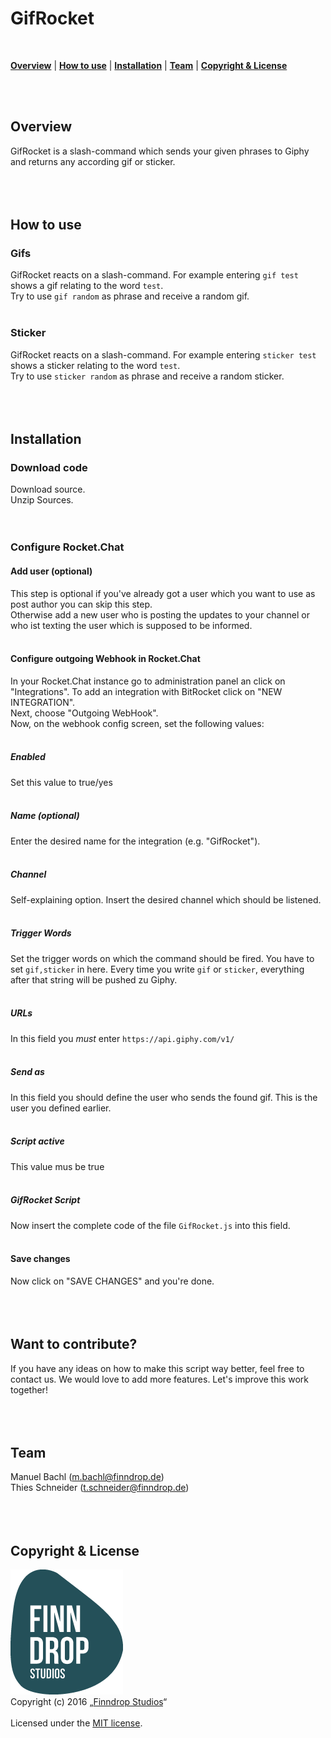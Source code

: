 # GifRocket
<br />
<p>
<b><a href="#overview">Overview</a></b>
|
<b><a href="#usage">How to use</a></b>
|
<b><a href="#installation">Installation</a></b>
|
<b><a href="#team">Team</a></b>
|
<b><a href="#license">Copyright & License</a></b>
</p>
<br /><br />

## Overview <a name="overview"></a>
GifRocket is a slash-command which sends your given phrases to Giphy and returns any according gif or sticker.
<br /><br /><br /><br />

## How to use <a name="usage"></a>

### Gifs
GifRocket reacts on a slash-command. For example entering `gif test` shows a gif relating to the word `test`.<br />
Try to use `gif random` as phrase and receive a random gif.
<br /><br />

### Sticker
GifRocket reacts on a slash-command. For example entering `sticker test` shows a sticker relating to the word `test`.<br />
Try to use `sticker random` as phrase and receive a random sticker.
<br /><br /><br /><br />

## Installation <a name="installation"></a>

### Download code
Download source.<br />
Unzip Sources.
<br /><br /><br />

### Configure Rocket.Chat

#### Add user (optional)
This step is optional if you've already got a user which you want to use as post author you can skip this step.<br />
Otherwise add a new user who is posting the updates to your channel or who ist texting the user which is supposed to be informed.
<br /><br />

#### Configure outgoing Webhook in Rocket.Chat
In your Rocket.Chat instance go to administration panel an click on "Integrations". To add an integration with BitRocket click on "NEW INTEGRATION".<br />
Next, choose "Outgoing WebHook".
<br />
Now, on the webhook config screen, set the following values:
<br /><br />

##### Enabled
Set this value to true/yes
<br /><br />

##### Name (optional)
Enter the desired name for the integration (e.g. "GifRocket").
<br /><br />

##### Channel
Self-explaining option. Insert the desired channel which should be listened.
<br /><br />

##### Trigger Words
Set the trigger words on which the command should be fired. You have to set `gif,sticker` in here. Every time you write `gif` or `sticker`, everything after that string will be pushed zu Giphy.
<br /><br />

##### URLs
In this field you *must* enter `https://api.giphy.com/v1/`
<br /><br />

##### Send as
In this field you should define the user who sends the found gif. This is the user you defined earlier.
<br /><br />

##### Script active
This value mus be true
<br /><br />

##### GifRocket Script
Now insert the complete code of the file `GifRocket.js` into this field.
<br /><br />

#### Save changes
Now click on "SAVE CHANGES" and you're done.
<br /><br /><br /><br />

## Want to contribute? <a name="contribute"></a>
If you have any ideas on how to make this script way better, feel free to contact us. We would love to add more features. Let's improve this work together!
<br /><br /><br /><br />

## Team <a name="team"></a>
Manuel Bachl (<m.bachl@finndrop.de>)<br />
Thies Schneider (<t.schneider@finndrop.de>)
<br /><br /><br /><br />

## Copyright & License <a name="license"></a>
![Finndrop Studios][finndroplogo]
<br />
Copyright (c) 2016 „[Finndrop Studios][finndrop]“
<br /><br />
Licensed under the [MIT license][license].

<!-- links -->
[rocketchat]: https://rocket.chat/ "Rocket.Chat"
[finndrop]: https://www.finndrop.de "Finndrop Studios"
[license]: license/LICENSE-MIT.txt "MIT License"

<!-- images -->
[finndroplogo]: images/finndroplogo.png "Finndrop Studios"

